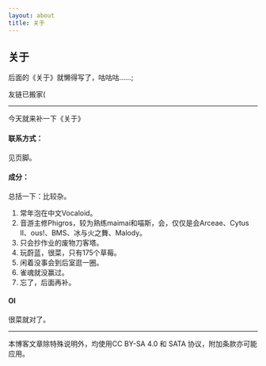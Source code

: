 ```yaml
---
layout: about
title: 关于
---
```

## 关于

后面的《关于》就懒得写了，咕咕咕……;

友链已搬家(

---

今天就来补一下《关于》

#### 联系方式：

见页脚。

#### 成分：

总括一下：比较杂。

1. 常年泡在中文Vocaloid。
2. 音游主修Phigros，较为熟练maimai和喵斯，会，仅仅是会Arceae、Cytus II、ous!、BMS、冰与火之舞、Malody。
3. 只会抄作业的废物刀客塔。
4. 玩蔚蓝，很菜，只有175个草莓。
5. 闲着没事会到后室逛一圈。
6. 雀魂就没赢过。
7. 忘了，后面再补。

#### OI

很菜就对了。

---

本博客文章除特殊说明外，均使用CC BY-SA 4.0 和 SATA 协议，附加条款亦可能应用。
